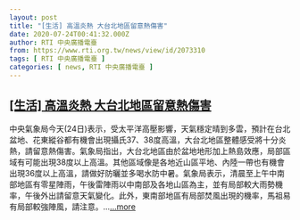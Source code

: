 ```yaml
---
layout: post
title: "[生活] 高溫炎熱 大台北地區留意熱傷害"
date: 2020-07-24T00:41:32.000Z
author: RTI 中央廣播電臺
from: https://www.rti.org.tw/news/view/id/2073310
tags: [ RTI 中央廣播電臺 ]
categories: [ news, RTI 中央廣播電臺 ]
---
```

<!--1595551292000-->
[[生活] 高溫炎熱 大台北地區留意熱傷害](https://www.rti.org.tw/news/view/id/2073310)
------

<div>
中央氣象局今天(24日)表示，受太平洋高壓影響，天氣穩定晴到多雲，預計在台北盆地、花東縱谷都有機會出現攝氏37、38度高溫，大台北地區整體感受將十分炎熱，請留意熱傷害。氣象局指出，大台北地區由於盆地地形加上熱島效應，局部區域有可能出現38度以上高溫。其他區域像是各地近山區平地、內陸一帶也有機會出現36度以上高溫，請做好防曬並多喝水防中暑。氣象局表示，清晨至上午中南部地區有零星陣雨，午後雷陣雨以中南部及各地山區為主，並有局部較大雨勢機率，午後外出請留意天氣變化。此外，東南部地區有局部焚風出現的機率，馬祖易有局部較強陣風，請注意。...<a target="_blank" href="https://www.rti.org.tw/news/view/id/2073310">...more</a>
</div>
